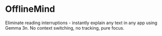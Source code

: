 # OfflineMind
Eliminate reading interruptions - instantly explain any text in any app using Gemma 3n. No context switching, no tracking, pure focus.
